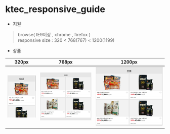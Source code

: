 # ktec_responsive_guide


- 지원

>browse( IE9이상 , chrome , firefox )  
>responsive size :  320 < 768(767) < 1200(1199)



- 상품

| 320px | 768px | 1200px |
| :---: | :---: | :---: |
| ![screen](goods/img/320.jpg) | ![screen](goods/img/768.jpg) | ![screen](goods/img/1200.jpg) |
 